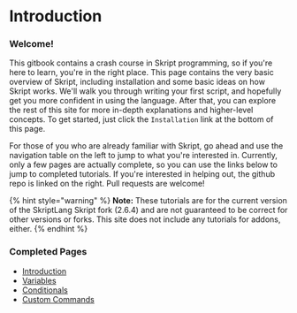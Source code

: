 # Introduction

### Welcome!

This gitbook contains a crash course in Skript programming, so if you're here to learn, you're in the right place. This page contains the very basic overview of Skript, including installation and some basic ideas on how Skript works. We'll walk you through writing your first script, and hopefully get you more confident in using the language. After that, you can explore the rest of this site for more in-depth explanations and higher-level concepts. To get started, just click the `Installation` link at the bottom of this page.

For those of you who are already familiar with Skript, go ahead and use the navigation table on the left to jump to what you're interested in. Currently, only a few pages are actually complete, so you can use the links below to jump to completed tutorials. If you're interested in helping out, the github repo is linked on the right. Pull requests are welcome!

{% hint style="warning" %}
**Note:** These tutorials are for the current version of the SkriptLang Skript fork (2.6.4) and are not guaranteed to be correct for other versions or forks. This site does not include any tutorials for addons, either.
{% endhint %}

### Completed Pages

* [Introduction](./)
* [Variables](core-concepts/variables/)
* [Conditionals](core-concepts/indentation/conditionals.md)
* [Custom Commands](core-concepts/commands.md)
